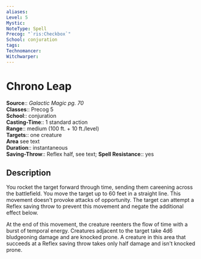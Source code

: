 ```yaml
---
aliases: 
Level: 5
Mystic: 
NoteType: Spell
Precog: "`ris:Checkbox`"
School: conjuration
tags: 
Technomancer: 
Witchwarper: 
---
```


# Chrono Leap

**Source**:: _Galactic Magic pg. 70_  
**Classes**:: Precog 5  
**School**:: conjuration  
**Casting-Time**:: 1 standard action  
**Range**:: medium (100 ft. + 10 ft./level)  
**Targets**:: one creature  
**Area** see text  
**Duration**:: instantaneous  
**Saving-Throw**:: Reflex half, see text;
**Spell Resistance**:: yes

## Description

You rocket the target forward through time, sending them careening across the battlefield. You move the target up to 60 feet in a straight line. This movement doesn't provoke attacks of opportunity. The target can attempt a Reflex saving throw to prevent this movement and negate the additional effect below.

At the end of this movement, the creature reenters the flow of time with a burst of temporal energy. Creatures adjacent to the target take 4d6 bludgeoning damage and are knocked prone. A creature in this area that succeeds at a Reflex saving throw takes only half damage and isn't knocked prone.
